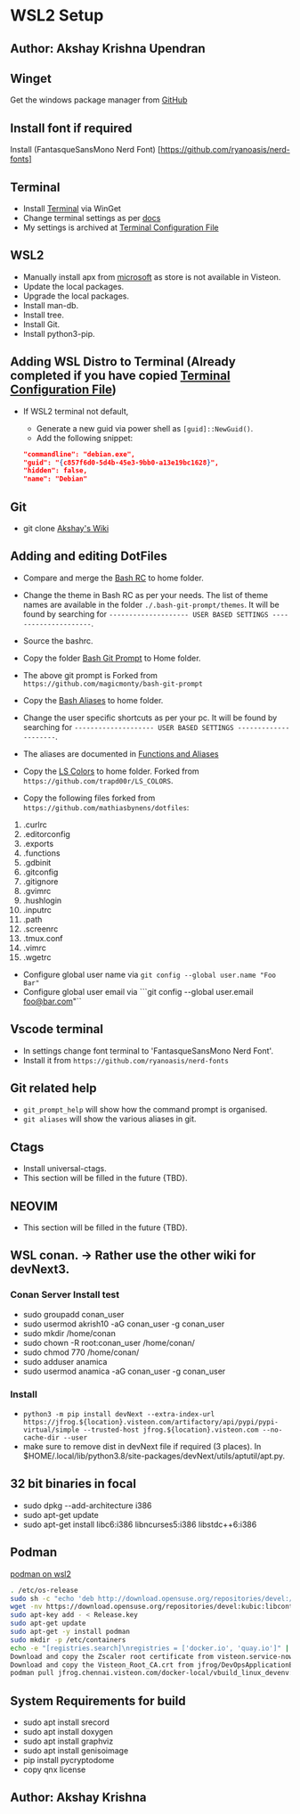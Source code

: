 # WSL2 Setup

## Author: Akshay Krishna Upendran

## Winget

Get the windows package manager from [GitHub](https://github.com/microsoft/winget-cli/releases)

## Install font if required

Install (FantasqueSansMono Nerd Font) [https://github.com/ryanoasis/nerd-fonts]

## Terminal

- Install [Terminal](https://github.com/Microsoft/Terminal) via WinGet
- Change terminal settings as per [docs](https://docs.microsoft.com/en-us/windows/terminal/customize-settings/color-schemes)
- My settings is archived at [Terminal Configuration File](./terminal_settings.json)

## WSL2

- Manually install apx from [microsoft](https://docs.microsoft.com/en-us/windows/wsl/install-manual#downloading-distributions) as store is not available in Visteon.
- Update the local packages.
- Upgrade the local packages.
- Install man-db.
- Install tree.
- Install Git.
- Install python3-pip.

## Adding WSL Distro to Terminal (Already completed if you have copied [Terminal Configuration File](./terminal_settings.json))

- If WSL2 terminal not default,
  - Generate a new guid via power shell as ```[guid]::NewGuid()```.
  - Add the following snippet:

  ```json
  "commandline": "debian.exe",
  "guid": "{c857f6d0-5d4b-45e3-9bb0-a13e19bc1628}",
  "hidden": false,
  "name": "Debian"
  ```

## Git

- git clone [Akshay's Wiki](https://github.com/akshayupendran/raftel.git)

## Adding and editing DotFiles

- Compare and merge the [Bash RC](./.bashrc) to home folder.
- Change the theme in Bash RC as per your needs. The list of theme names are available in the folder ```./.bash-git-prompt/themes```. It will be found by searching for ```-------------------- USER BASED SETTINGS ---------------------```.
- Source the bashrc.

- Copy the folder [Bash Git Prompt](./.bash-git-prompt/) to Home folder.
- The above git prompt is Forked from ```https://github.com/magicmonty/bash-git-prompt```

- Copy the [Bash Aliases](./.bash_aliases) to home folder.
- Change the user specific shortcuts as per your pc. It will be found by searching for ```-------------------- USER BASED SETTINGS ---------------------```.
- The aliases are documented in [Functions and Aliases](./functions_aliases.md)

- Copy the [LS Colors](./.dircolors) to home folder. Forked from ```https://github.com/trapd00r/LS_COLORS```.
- Copy the following files forked from ```https://github.com/mathiasbynens/dotfiles```:

1. .curlrc
2. .editorconfig
3. .exports
4. .functions
5. .gdbinit
6. .gitconfig
7. .gitignore
8. .gvimrc
9. .hushlogin
10. .inputrc
11. .path
12. .screenrc
13. .tmux.conf
14. .vimrc
15. .wgetrc

- Configure global user name via ```git config --global user.name "Foo Bar"```
- Configure global user email via ```git config --global user.email foo@bar.com"``

## Vscode terminal

- In settings change font terminal to 'FantasqueSansMono Nerd Font'.
- Install it from ```https://github.com/ryanoasis/nerd-fonts```

## Git related help

- ```git_prompt_help``` will show how the command prompt is organised.
- ```git aliases``` will show the various aliases in git.

## Ctags

- Install universal-ctags.
- This section will be filled in the future {TBD}.

## NEOVIM

- This section will be filled in the future {TBD}.

## WSL conan. -> Rather use the other wiki for devNext3.

### Conan Server Install test

- sudo groupadd conan_user
- sudo usermod akrish10 -aG conan_user -g conan_user
- sudo mkdir /home/conan
- sudo chown -R root:conan_user /home/conan/
- sudo chmod 770 /home/conan/
- sudo adduser anamica
- sudo usermod anamica -aG conan_user -g conan_user

### Install

- ```python3 -m pip install devNext --extra-index-url https://jfrog.${location}.visteon.com/artifactory/api/pypi/pypi-virtual/simple --trusted-host jfrog.${location}.visteon.com --no-cache-dir --user```
- make sure to remove dist in devNext file if required (3 places). In $HOME/.local/lib/python3.8/site-packages/devNext/utils/aptutil/apt.py.

## 32 bit binaries in focal

- sudo dpkg --add-architecture i386
- sudo apt-get update
- sudo apt-get install libc6:i386 libncurses5:i386 libstdc++6:i386


## Podman

[podman on wsl2](https://www.redhat.com/sysadmin/podman-windows-wsl2)

```bash
. /etc/os-release
sudo sh -c "echo 'deb http://download.opensuse.org/repositories/devel:/kubic:/libcontainers:/stable/x${NAME}_${VERSION_ID}/ /' > /etc/apt/sources.list.d/devel:kubic:libcontainers:stable.list"
wget -nv https://download.opensuse.org/repositories/devel:kubic:libcontainers:stable/x${NAME}_${VERSION_ID}/Release.key -O Release.key
sudo apt-key add - < Release.key
sudo apt-get update
sudo apt-get -y install podman
sudo mkdir -p /etc/containers
echo -e "[registries.search]\nregistries = ['docker.io', 'quay.io']" | sudo tee /etc/containers/registries.conf
Download and copy the Zscaler root certificate from visteon.service-now.com and run sudo cp ~/ZscalerRootCertificate-2048-SHA256.crt /etc/ssl/certs/
Download and copy the Visteon_Root_CA.crt from jfrog/DevOpsApplicationEngineer/GIT/ and run above command.
podman pull jfrog.chennai.visteon.com/docker-local/vbuild_linux_devenv:devNext
```

## System Requirements for build

- sudo apt install srecord
- sudo apt install doxygen
- sudo apt install graphviz
- sudo apt install genisoimage
- pip install pycryptodome
- copy qnx license

## Author: Akshay Krishna
